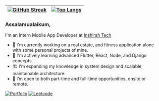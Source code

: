 | [![GitHub Streak](https://github-readme-streak-stats.herokuapp.com/?user=sardaarNiamotullah&theme=transparent&hide_border=true)](https://github.com/DenverCoder1/github-readme-streak-stats) | [![Top Langs](https://github-readme-stats.vercel.app/api/top-langs/?username=sardaarNiamotullah&theme=transparent&hide_border=true)](https://github.com/anuraghazra/github-readme-stats) |
| ------------- | ------------- |


### Assalamualaikum,

I'm an Intern Mobile App Developer at [Inshirah Tech](https://www.linkedin.com/company/inshirah-tech/)

- 🔭 I'm currently working on a real estate, and fitness application alone with some personal projects of mine.
- 🌱 I'm actively learning advanced Flutter, React, Node, and Django concepts.
- 🏗️ I'm expanding my knowledge in system design and scalable, maintainable architecture.
- 💼 I’m open to both part-time and full-time opportunities, onsite or remote.


[![Portfolio](https://img.shields.io/badge/Visit-Portfolio-%2300acee.svg?color=FFA116&style=for-the-badge&logo=portfolio&logoColor=white)](https://sardaar.dev/)
[![Leetcode](https://img.shields.io/badge/Leetcode-profile-%2300acee.svg?color=FFA116&style=for-the-badge&logo=leetcode&logoColor=white)](https://leetcode.com/u/sardaar_niamotullah/)
